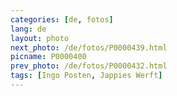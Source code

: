 ```yaml
---
categories: [de, fotos]
lang: de
layout: photo
next_photo: /de/fotos/P0000439.html
picname: P0000400
prev_photo: /de/fotos/P0000432.html
tags: [Ingo Posten, Jappies Werft]
---
```

